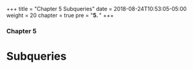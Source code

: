 +++
title = "Chapter 5 Subqueries"
date = 2018-08-24T10:53:05-05:00
weight = 20
chapter = true
pre = "<b>5. </b>"
+++

### Chapter 5

# Subqueries

